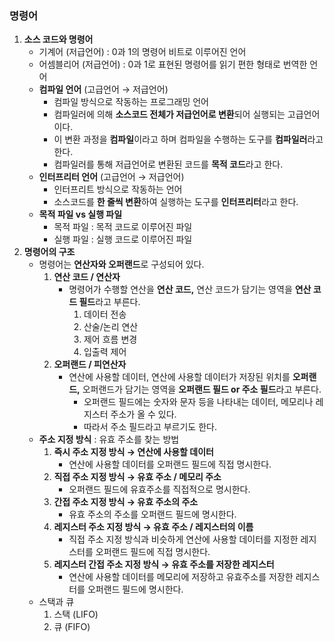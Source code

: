 ### **명령어**

1. **소스 코드와 명령어** 
    - 기계어 (저급언어) : 0과 1의 명령어 비트로 이루어진 언어
    - 어셈블리어 (저급언어) : 0과 1로 표현된 명령어를 읽기 편한 형태로 번역한 언어
    - **컴파일 언어** (고급언어 → 저급언어)
        - 컴파일 방식으로 작동하는 프로그래밍 언어
        - 컴파일러에 의해 **소스코드 전체가 저급언어로 변환**되어 실행되는 고급언어이다.
        - 이 변환 과정을 **컴파일**이라고 하며 컴파일을 수행하는 도구를 **컴파일러**라고 한다.
        - 컴파일러를 통해 저급언어로 변환된 코드를 **목적 코드**라고 한다.
    - **인터프리터 언어** (고급언어 → 저급언어)
        - 인터프리트 방식으로 작동하는 언어
        - 소스코드를 **한 줄씩 변환**하여 실행하는 도구를 **인터프리터**라고 한다.
    - **목적 파일 vs 실행 파일**
        - 목적 파일 : 목적 코드로 이루어진 파일
        - 실행 파일 : 실행 코드로 이루어진 파일
2. **명령어의 구조**
    - 명령어는 **연산자와 오퍼랜드**로 구성되어 있다.
        1. **연산 코드 / 연산자** 
            - 명령어가 수행할 연산을 **연산 코드,** 연산 코드가 담기는 영역을 **연산 코드 필드**라고 부른다.
                1. 데이터 전송
                2. 산술/논리 연산
                3. 제어 흐름 변경
                4. 입출력 제어
        2. **오퍼랜드 / 피연산자** 
            - 연산에 사용할 데이터, 연산에 사용할 데이터가 저장된 위치를 **오퍼랜드,** 오퍼랜드가 담기는 영역을 **오퍼랜드 필드 or 주소 필드**라고 부른다.
                - 오퍼랜드 필드에는 숫자와 문자 등을 나타내는 데이터, 메모리나 레지스터 주소가 올 수 있다.
                - 따라서 주소 필드라고 부르기도 한다.
    - **주소 지정 방식** : 유효 주소를 찾는 방법
        1. **즉시 주소 지정 방식 → 연산에 사용할 데이터**  
            - 연산에 사용할 데이터를 오퍼랜드 필드에 직접 명시한다.
        2. **직접 주소 지정 방식 → 유효 주소 / 메모리 주소**
            - 오퍼랜드 필드에 유효주소를 직접적으로 명시한다.
        3. **간접 주소 지정 방식 → 유효 주소의 주소** 
            - 유효 주소의 주소를 오퍼랜드 필드에 명시한다.
        4. **레지스터 주소 지정 방식 → 유효 주소 / 레지스터의 이름**
            - 직접 주소 지정 방식과 비슷하게 연산에 사용할 데이터를 지정한 레지스터를 오퍼랜드 필드에 직접 명시한다.
        5. **레지스터 간접 주소 지정 방식 → 유효 주소를 저장한 레지스터** 
            - 연산에 사용할 데이터를 메모리에 저장하고 유효주소를 저장한 레지스터를 오퍼랜드 필드에 명시한다.
    - 스택과 큐
        1. 스택 (LIFO) 
        2. 큐 (FIFO)